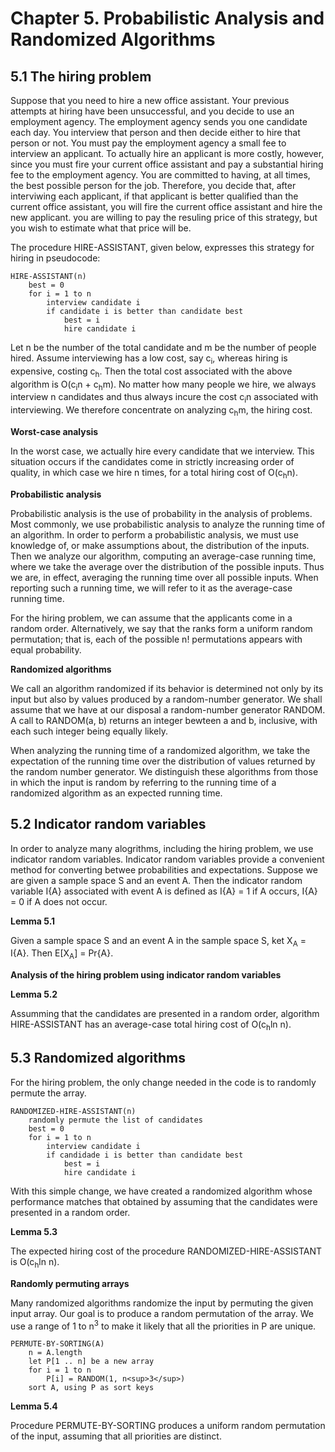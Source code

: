 # Chapter 5. Probabilistic Analysis and Randomized Algorithms

## 5.1 The hiring problem

Suppose that you need to hire a new office assistant. Your previous attempts at hiring have been unsuccessful, and you decide to use an employment agency. The employment agency sends you one candidate each day. You interview that person and then decide either to hire that person or not. You must pay the employment agency a small fee to interview an applicant. To actually hire an applicant is more costly, however, since you must fire your current office assistant and pay a substantial hiring fee to the employment agency. You are committed to having, at all times, the best possible person for the job. Therefore, you decide that, after interviwing each applicant, if that applicant is better qualified than the current office assistant, you will fire the current office assistant and hire the new applicant. you are willing to pay the resuling price of this strategy, but you wish to estimate what that price will be.

The procedure HIRE-ASSISTANT, given below, expresses this strategy for hiring in pseudocode:

```
HIRE-ASSISTANT(n)
	best = 0
	for i = 1 to n
		interview candidate i
		if candidate i is better than candidate best
			best = i
			hire candidate i
``` 

Let n be the number of the total candidate and m be the number of people hired. Assume interviewing has a low cost, say c<sub>i</sub>, whereas hiring is expensive, costing c<sub>h</sub>. Then the total cost associated with the above algorithm is O(c<sub>i</sub>n + c<sub>h</sub>m). No matter how many people we hire, we always interview n candidates and thus always incure the cost c<sub>i</sub>n associated with interviewing. We therefore concentrate on analyzing c<sub>h</sub>m, the hiring cost.

**Worst-case analysis**

In the worst case, we actually hire every candidate that we interview. This situation occurs if the candidates come in strictly increasing order of quality, in which case we hire n times, for a total hiring cost of O(c<sub>h</sub>n).

**Probabilistic analysis**

Probabilistic analysis is the use of probability in the analysis of problems. Most commonly, we use probabilistic analysis to analyze the running time of an algorithm. In order to perform a probabilistic analysis, we must use knowledge of, or make assumptions about, the distribution of the inputs. Then we analyze our algorithm, computing an average-case running time, where we take the average over the distribution of the possible inputs. Thus we are, in effect, averaging the running time over all possible inputs. When reporting such a running time, we will refer to it as the average-case running time.

For the hiring problem, we can assume that the applicants come in a random order. Alternatively, we say that the ranks form a uniform random permutation; that is, each of the possible n! permutations appears with equal probability.

**Randomized algorithms**

We call an algorithm randomized if its behavior is determined not only by its input but also by values produced by a random-number generator. We shall assume that we have at our disposal a random-number generator RANDOM. A call to RANDOM(a, b) returns an integer bewteen a and b, inclusive, with each such integer being equally likely.

When analyzing the running time of a randomized algorithm, we take the expectation of the running time over the distribution of values returned by the random number generator. We distinguish these algorithms from those in which the input is random by referring to the running time of a randomized algorithm as an expected running time.

## 5.2 Indicator random variables

In order to analyze many alogrithms, including the hiring problem, we use indicator random variables. Indicator random variables provide a convenient method for converting betwee probabilities and expectations. Suppose we are given a sample space S and an event A. Then the indicator random variable I{A} associated with event A is defined as I{A} = 1 if A occurs, I{A} = 0 if A does not occur.

**Lemma 5.1**

Given a sample space S and an event A in the sample space S, ket X<sub>A</sub> = I{A}. Then E[X<sub>A</sub>] = Pr{A}.

**Analysis of the hiring problem using indicator random variables**

**Lemma 5.2**

Assumming that the candidates are presented in a random order, algorithm HIRE-ASSISTANT has an average-case total hiring cost of O(c<sub>h</sub>ln n).

## 5.3 Randomized algorithms

For the hiring problem, the only change needed in the code is to randomly permute the array.

```
RANDOMIZED-HIRE-ASSISTANT(n)
	randomly permute the list of candidates
	best = 0
	for i = 1 to n
		interview candidate i
		if candidade i is better than candidate best
			best = i
			hire candidate i
```

With this simple change, we have created a randomized algorithm whose performance matches that obtained by assuming that the candidates were presented in a random order.

**Lemma 5.3**

The expected hiring cost of the procedure RANDOMIZED-HIRE-ASSISTANT is O(c<sub>h</sub>ln n).

**Randomly permuting arrays**

Many randomized algorithms randomize the input by permuting the given input array. Our goal is to produce a random permutation of the array. We use a range of 1 to n<sup>3</sup> to make it likely that all the priorities in P are unique.

```
PERMUTE-BY-SORTING(A)
	n = A.length
	let P[1 .. n] be a new array
	for i = 1 to n
		P[i] = RANDOM(1, n<sup>3</sup>)
	sort A, using P as sort keys
```

**Lemma 5.4**

Procedure PERMUTE-BY-SORTING produces a uniform random permutation of the input, assuming that all priorities are distinct.




